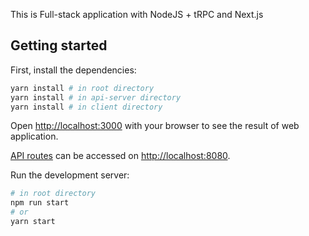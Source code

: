This is Full-stack application with NodeJS + tRPC and Next.js

## Getting started
First, install the dependencies:

```bash
yarn install # in root directory
yarn install # in api-server directory
yarn install # in client directory
```

Open [http://localhost:3000](http://localhost:3000) with your browser to see the result of web application.

[API routes](https://nextjs.org/docs/api-routes/introduction) can be accessed on [http://localhost:8080](http://localhost:8080).

Run the development server:

```bash
# in root directory
npm run start
# or
yarn start
```
